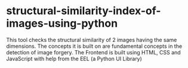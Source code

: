 # structural-similarity-index-of-images-using-python
This tool checks the structural similarity of 2 images having the same dimensions. The concepts it is built on are fundamental concepts in the detection of image forgery. The Frontend is built using HTML, CSS and JavaScript with help from the EEL (a Python UI Library)
